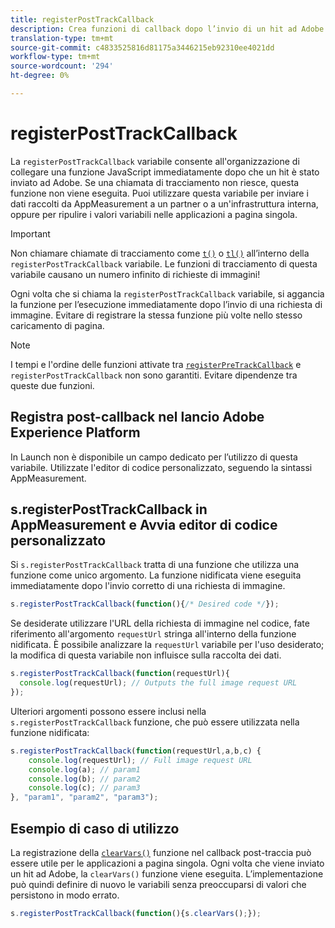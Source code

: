 ```yaml
---
title: registerPostTrackCallback
description: Crea funzioni di callback dopo l’invio di un hit ad Adobe.
translation-type: tm+mt
source-git-commit: c4833525816d81175a3446215eb92310ee4021dd
workflow-type: tm+mt
source-wordcount: '294'
ht-degree: 0%

---
```



# registerPostTrackCallback

La `registerPostTrackCallback` variabile consente all&#39;organizzazione di collegare una funzione JavaScript immediatamente dopo che un hit è stato inviato ad Adobe. Se una chiamata di tracciamento non riesce, questa funzione non viene eseguita. Puoi utilizzare questa variabile per inviare i dati raccolti da AppMeasurement a un partner o a un&#39;infrastruttura interna, oppure per ripulire i valori variabili nelle applicazioni a pagina singola.

>[!IMPORTANT]
>
>Non chiamare chiamate di tracciamento come [`t()`](t-method.md) o [`tl()`](tl-method.md) all’interno della `registerPostTrackCallback` variabile. Le funzioni di tracciamento di questa variabile causano un numero infinito di richieste di immagini!

Ogni volta che si chiama la `registerPostTrackCallback` variabile, si aggancia la funzione per l’esecuzione immediatamente dopo l’invio di una richiesta di immagine. Evitare di registrare la stessa funzione più volte nello stesso caricamento di pagina.

>[!NOTE]
>
>I tempi e l&#39;ordine delle funzioni attivate tra [`registerPreTrackCallback`](registerpretrackcallback.md) e `registerPostTrackCallback` non sono garantiti. Evitare dipendenze tra queste due funzioni.

## Registra post-callback nel lancio  Adobe Experience Platform

In Launch non è disponibile un campo dedicato per l’utilizzo di questa variabile. Utilizzate l&#39;editor di codice personalizzato, seguendo la sintassi AppMeasurement.

## s.registerPostTrackCallback in AppMeasurement e Avvia editor di codice personalizzato

Si `s.registerPostTrackCallback` tratta di una funzione che utilizza una funzione come unico argomento. La funzione nidificata viene eseguita immediatamente dopo l&#39;invio corretto di una richiesta di immagine.

```js
s.registerPostTrackCallback(function(){/* Desired code */});
```

Se desiderate utilizzare l&#39;URL della richiesta di immagine nel codice, fate riferimento all&#39;argomento `requestUrl` stringa all&#39;interno della funzione nidificata. È possibile analizzare la `requestUrl` variabile per l&#39;uso desiderato; la modifica di questa variabile non influisce sulla raccolta dei dati.

```js
s.registerPostTrackCallback(function(requestUrl){
  console.log(requestUrl); // Outputs the full image request URL
});
```

Ulteriori argomenti possono essere inclusi nella `s.registerPostTrackCallback` funzione, che può essere utilizzata nella funzione nidificata:

```js
s.registerPostTrackCallback(function(requestUrl,a,b,c) {
    console.log(requestUrl); // Full image request URL
    console.log(a); // param1
    console.log(b); // param2
    console.log(c); // param3
}, "param1", "param2", "param3");
```

## Esempio di caso di utilizzo

La registrazione della [`clearVars()`](clearvars.md) funzione nel callback post-traccia può essere utile per le applicazioni a pagina singola. Ogni volta che viene inviato un hit ad Adobe, la `clearVars()` funzione viene eseguita. L’implementazione può quindi definire di nuovo le variabili senza preoccuparsi di valori che persistono in modo errato.

```js
s.registerPostTrackCallback(function(){s.clearVars();});
```
